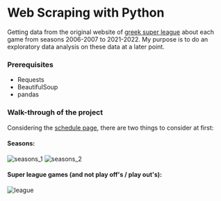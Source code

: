 # Web Scraping with Python
Getting data from the original website of [greek super league](https://www.slgr.gr/el/) about each game from seasons 2006-2007 to 2021-2022. My purpose is to do an exploratory data analysis on these data at a later point.

### Prerequisites
* Requests
* BeautifulSoup
* pandas 

### Walk-through of the project

Considering the [schedule page](https://www.slgr.gr/el/schedule/), there are two things to consider at first:

#### Seasons:
![seasons_1](https://user-images.githubusercontent.com/95297354/158027668-b06b760c-91b0-417a-af3b-e8ce699ddfb2.png)  ![seasons_2](https://user-images.githubusercontent.com/95297354/158027727-900d3dc2-9028-424a-bba3-14f8c6c282f6.png)


#### Super league games (and not play off's / play out's):
![league](https://user-images.githubusercontent.com/95297354/158027596-1d8a2796-f758-4180-9afa-1c11d75302b9.png)

